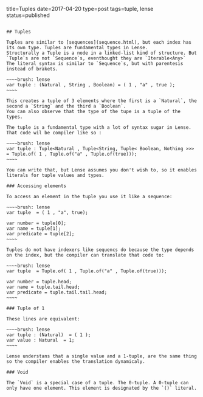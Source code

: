 title=Tuples
date=2017-04-20
type=post
tags=tuple, lense
status=published
~~~~~~

## Tuples

Tuples are similar to [sequences](sequence.html), but each index has its own type. Tuples are fundamental types in Lense.
Structurally a Tuple is a node in a linked-list kind of structure. But `Tuple`s are not `Sequence`s, eventhought they are `Iterable<Any>`
The literal syntax is similar to `Sequence`s, but with parentesis instead of brakets.

~~~~brush: lense
var tuple : (Natural , String , Boolean) = ( 1 , "a" , true );
~~~~

This creates a tuple of 3 elements where the first is a `Natural`, the second a `String` and the third a `Boolean`.
You can also observe that the type of the tupe is a tuple of the types. 

The tuple is a fundamental type with a lot of syntax sugar in Lense. That code wil be compiler like so :

~~~~brush: lense
var tuple : Tuple<Natural , Tuple<String, Tuple< Boolean, Nothing >>> = Tuple.of( 1 , Tuple.of("a" , Tuple.of(true)));
~~~~

You can write that, but Lense assumes you don't wish to, so it enables literals for tuple values and types.

### Accessing elements 

To access an element in the tuple you use it like a sequence:

~~~~brush: lense
var tuple  = ( 1 , "a", true);

var number = tuple[0];
var name = tuple[1];
var predicate = tuple[2];
~~~~

Tuples do not have indexers like sequencs do because the type depends on the index, but the compiler can translate that code to:

~~~~brush: lense
var tuple  = Tuple.of( 1 , Tuple.of("a" , Tuple.of(true)));

var number = tuple.head;
var name = tuple.tail.head;
var predicate = tuple.tail.tail.head;
~~~~

### Tuple of 1

These lines are equivalent:

~~~~brush: lense
var tuple : (Natural)  = ( 1 );
var value : Natural  = 1;
~~~~

Lense understans that a single value and a 1-tuple, are the same thing so the compiler enables the translation dynamicaly.

### Void

The `Void` is a special case of a tuple. The 0-tuple. A 0-tuple can only have one element. This element is designated by the `()` literal. 

